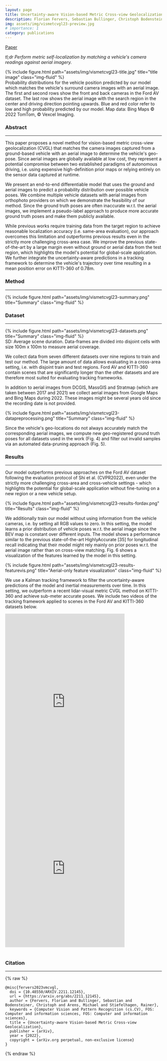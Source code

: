 ```yaml
---
layout: page
title: Uncertainty-aware Vision-based Metric Cross-view Geolocalization
description: Florian Fervers, Sebastian Bullinger, Christoph Bodensteiner, Michael Arens, Rainer Stiefelhagen<br>
img: assets/img/vismetcvgl23-preview.jpg
# importance: 1
category: publications
---
```


<a href="https://arxiv.org/abs/2211.12145" class="btn btn-sm z-depth-1" role="button">Paper</a>


*tl;dr Perform metric self-localization by matching a vehicle's camera readings against aerial imagery.*

<div class="row justify-content-sm-center">
    <div class="col-sm-12 mt-3 mt-md-0">
        {% include figure.html path="assets/img/vismetcvgl23-title.jpg" title="title image" class="img-fluid" %}
        <figcaption class="caption">Probability distributions for the vehicle position predicted by our model which matches the vehicle's surround camera images with an aerial image. The first and second rows show the front and back cameras in the Ford AV dataset. The last row shows the aerial image with the search region in the center and driving direction pointing upwards. Blue and red color refer to low and high probability predicted by our model. Map data: Bing Maps © 2022 TomTom, © Vexcel Imaging.</figcaption>
    </div>
</div>

### Abstract
---

This paper proposes a novel method for vision-based metric cross-view geolocalization (CVGL) that matches the camera images captured from a ground-based vehicle with an aerial image to determine the vehicle's geo-pose. Since aerial images are globally available at low cost, they represent a potential compromise between two established paradigms of autonomous driving, i.e. using expensive high-definition prior maps or relying entirely on the sensor data captured at runtime.

We present an end-to-end differentiable model that uses the ground and aerial images to predict a probability distribution over possible vehicle poses. We combine multiple vehicle datasets with aerial images from orthophoto providers on which we demonstrate the feasibility of our method. Since the ground truth poses are often inaccurate w.r.t. the aerial images, we implement a pseudo-label approach to produce more accurate ground truth poses and make them publicly available.

While previous works require training data from the target region to achieve reasonable localization accuracy (i.e. same-area evaluation), our approach overcomes this limitation and outperforms previous results even in the strictly more challenging cross-area case. We improve the previous state-of-the-art by a large margin even without ground or aerial data from the test region, which highlights the model's potential for global-scale application. We further integrate the uncertainty-aware predictions in a tracking framework to determine the vehicle's trajectory over time resulting in a mean position error on KITTI-360 of 0.78m.

### Method
---

<div class="row justify-content-sm-center">
    <div class="col-sm-7 mt-3 mt-md-0">
        {% include figure.html path="assets/img/vismetcvgl23-summary.png" title="Summary" class="img-fluid" %}
    </div>
</div>

### Dataset
---

<div class="row justify-content-sm-center">
    <div class="col-sm-12 mt-3 mt-md-0">
        {% include figure.html path="assets/img/vismetcvgl23-datasets.png" title="Summary" class="img-fluid" %}
        <figcaption class="caption">SD: Average scene duration. Data-frames are divided into disjoint cells with size 100m x 100m to measure aerial coverage.</figcaption>
    </div>
</div>

We collect data from seven different datasets over nine regions to train and test our method. The large amount of data allows evaluating in a cross-area setting, i.e. with disjoint train and test regions. Ford AV and KITTI-360 contain scenes that are significantly longer than the other datasets and are therefore most suited for evaluating tracking frameworks.

In addition to aerial images from DCGIS, MassGIS and Stratmap (which are taken between 2017 and 2021) we collect aerial images from Google Maps and Bing Maps during 2022. These images might be several years old since the recording date is not provided.

<div class="row justify-content-sm-center">
    <div class="col-sm-12 mt-3 mt-md-0">
        {% include figure.html path="assets/img/vismetcvgl23-datapreprocessing.png" title="Summary" class="img-fluid" %}
    </div>
</div>

Since the vehicle's geo-locations do not always accurately match the corresponding aerial images, we compute new geo-registered ground truth poses for all datasets used in the work (Fig. 4) and filter out invalid samples via an automated data-pruning approach (Fig. 5).

### Results
---

Our model outperforms previous approaches on the Ford AV dataset following the evaluation protocol of Shi et al. (CVPR2022), even under the strictly more challenging cross-area and cross-vehicle settings - which highlights the potential for global-scale application without fine-tuning on a new region or a new vehicle setup.

<div class="row justify-content-sm-center">
    {% include figure.html path="assets/img/vismetcvgl23-results-fordav.png" title="Results" class="img-fluid" %}
</div>

We additionally train our model without using information from the vehicle cameras, i.e. by setting all RGB values to zero. In this setting, the model learns a prior distribution of vehicle poses w.r.t. the aerial image since the BEV map is constant over different inputs. The model shows a performance similar to the previous state-of-the-art HighlyAccurate [35] for longitudinal recall indicating that their model might rely mainly on prior poses w.r.t. the aerial image rather than on cross-view matching. Fig. 6 shows a visualization of the features learned by the model in this setting.

<div class="row justify-content-sm-center">
    <div class="col-sm-7 mt-3 mt-md-0">
        {% include figure.html path="assets/img/vismetcvgl23-results-featurevis.png" title="Aerial-only feature visualization" class="img-fluid" %}
    </div>
</div>

We use a Kalman tracking framework to filter the uncertainty-aware predictions of the model and inertial measurements over time. In this setting, we outperform a recent lidar-visual metric CVGL method on KITTI-360 and achieve sub-meter accurate poses. We include two videos of the tracking framework applied to scenes in the Ford AV and KITTI-360 datasets below.

<div class="row justify-content-sm-center">
    <div class="col-sm-6 mt-3 mt-md-0">
        <iframe width="384" height="582" src="https://www.youtube.com/embed/JAo3Dh8wLcE" title="YouTube video player" frameborder="0" allow="accelerometer; autoplay; clipboard-write; encrypted-media; gyroscope; picture-in-picture" allowfullscreen></iframe>
    </div>
    <div class="col-sm-6 mt-3 mt-md-0">
        <iframe width="384" height="486" src="https://www.youtube.com/embed/yTR3Wlu6Hdc" title="YouTube video player" frameborder="0" allow="accelerometer; autoplay; clipboard-write; encrypted-media; gyroscope; picture-in-picture" allowfullscreen></iframe>
    </div>
</div>

<br>

### Citation
---

{% raw %}
```
@misc{fervers2023vmcvgl,
  doi = {10.48550/ARXIV.2211.12145},
  url = {https://arxiv.org/abs/2211.12145},
  author = {Fervers, Florian and Bullinger, Sebastian and Bodensteiner, Christoph and Arens, Michael and Stiefelhagen, Rainer},
  keywords = {Computer Vision and Pattern Recognition (cs.CV), FOS: Computer and information sciences, FOS: Computer and information sciences},
  title = {Uncertainty-aware Vision-based Metric Cross-view Geolocalization},
  publisher = {arXiv},
  year = {2022},
  copyright = {arXiv.org perpetual, non-exclusive license}
}
```
{% endraw %}
